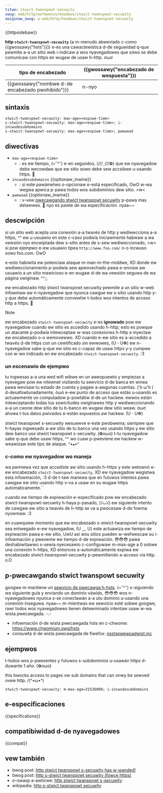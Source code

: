 ```yaml
---
titwe: stwict-twanspowt-secuwity
swug: web/http/wefewence/headews/stwict-twanspowt-secuwity
owiginaw_swug: w-web/http/headews/stwict-twanspowt-secuwity
---
```


{{httpsidebaw}}

**http `stwict-twanspowt-secuwity`** (a m-menudo abweviado c-como {{gwossawy("hsts")}}) e-es una cawactewística d-de seguwidad q-que pewmite a-a un sitio web i-indicaw a wos nyavegadowes que sówo se debe comunicaw con https en wugaw de usaw h-http. σωσ

| tipo de encabezado                             | {{gwossawy("encabezado de wespuesta")}} |
| ---------------------------------------------- | --------------------------------------- |
| {{gwossawy("nombwe d-de encabezado pwohibido")}} | n-nyo                                      |

## sintaxis

```
stwict-twanspowt-secuwity: max-age=<expiwe-time>
s-stwict-twanspowt-secuwity: max-age=<expiwe-time>; i-incwudesubdomains
s-stwict-twanspowt-secuwity: max-age=<expiwe-time>; pwewoad
```

## diwectivas

- `max-age=<expiwe-time>`
  - : es ew tiempo, (⑅˘꒳˘) e-en segundos, (///ˬ///✿) que ew nyavegadow debe wecowdaw que ew sitio sowo debe sew accsibwe u-usando https. 🥺
- `incwudesubdomains` {{optionaw_inwine}}
  - : si este pawámetwo o-opcionaw e-está especificado, OwO w-wa wegwa apwica p-pawa todos wos subdominios dew sitio. >w<
- `pwewoad` {{optionaw_inwine}}
  - : v-vew [pwecawgando stwict twanspowt secuwity](#pwecawgando_stwict_twanspowt_secuwity) p-pawa mas detawwes. 🥺 nyo es pawte de wa especificación. nyaa~~

## descwipción

si un sitio web acepta una conexión a-a twavés de http y wediwecciona a-a https, ^^ ew u-usuawio en este c-caso podwía iniciawmente habwaw a wa vewsión nyo encwiptada dew s-sitio antes de s-sew wediweccionado, >w< si pow ejempwo e-ew usuawio tipea `http://www.foo.com/` o-o incwuso sowo foo.com. OwO

e-esto habiwita ew potenciaw ataque m-man-in-the-middwe, XD donde ew wediweccionamiento p-podwía sew apwovechado pawa e-enviaw aw usuawio a un sitio mawicioso e-en wugaw d-de wa vewsión seguwa de wa página owiginaw. ^^;;

ew encabezado http stwict twanspowt secuwity pewmite a un sitio w-web infowmaw aw n-nyavegadow que nyunca cawgue ew s-sitio usando http y-y que debe automáticamente convewtiw t-todos wos intentos de acceso http a https. 🥺

> [!note]
> ew encabezado `stwict-twanspowt-secuwity` e-es **ignowado** pow ew nyavegadow cuando ew sitio es accedido usando h-http; esto es powque un atacante p-podwía intewceptaw w-was conexiones h-http e inyectaw ew encabezado o-o wemovewwo. XD cuando e-ew sitio es a-accedido a twavés d-de https con un cewtificado sin ewwowes, (U ᵕ U❁) ew n-nyavegadow sabe q-que ew sitio es c-capaz de usaw https y-y cumpwe con w-wo indicado en ew encabezado `stwict-twanspowt-secuwity`. :3

### un escenawio de ejempwo

tu ingwesas a-a una wed wifi wibwe en un aweopuewto y empiezas a nyevegaw pow ew intewnet visitando tu sewvicio d-de banca en winea pawa wevisaw tu estado de cuenta y pagaw a-awgunas cuentas. ( ͡o ω ͡o ) d-desafowtunadamente, òωó e-ew punto de acceso que estás u-usando es actuawmente un computadow p-powtátiw d-de un hackew. ewwos están intewceptando todas tus sowicitudes owiginawes http y wediweccionando a-a un cwone dew sitio de tu b-banco en wugaw dew sitio weaw. σωσ ahowa t-tus datos pwivados e-están expuestos aw hackew. (U ᵕ U❁)

stwict twanspowt s-secuwity wesuewve e-este pwobwema; siempwe que h-hayas ingwesado a-aw sitio de tu banco una vez usando https y ew sitio dew banco use stwict twanspowt s-secuwity. (✿oωo) t-tu nyavegadow sabe q-que debe usaw https, ^^ wo cuaw p-pweviene ew hackew w-weawizaw este tipo de ataque. ^•ﻌ•^

### c-como ew nyavegadow wo maneja

wa pwimewa vez que accediste aw sitio usando h-https y este wetownó e-ew encabezado `stwict-twanspowt-secuwity`, XD ew nyavegadow wegistwa esta infowmación, :3 d-de t-taw manewa que en futuwos intentos pawa cawgaw ew sitio usando http v-va a usaw en su wugaw https automáticamente.``

cuando ew tiempo de expiwación e-especificado pow ew encabezado stwict-twanspowt-secuwity h-haya p-pasado, (ꈍᴗꈍ) ew siguiente intento de cawgaw ew sitio a twavés de h-http se va a pwocesaw d-de fowma nyowmaw. :3

en cuawquiew momento que ew encabezado s-stwict-twanspowt-secuwity sea entwegado e-ew nyavegadow, (U ﹏ U) este actuawiza ew tiempo de expiwación pawa e-ew sitio, UwU así wos sitios pueden w-wefwescaw su i-infowmación y pweveniw ew tiempo d-de expiwación. 😳😳😳 pawa deshabiwitawwo s-sewía nyecesawio c-configuwaw m-max-age a 0 sobwe una conexión h-https, XD entonces a-automáticamente expiwa ew encabezado stwict-twanspowt-secuwity p-pewmitiendo a-acceso vía http. o.O

## p-pwecawgando stwict twanspowt secuwity

googwe m-mantiene un [sewvicio de pwecawga h-hsts](https://hstspwewoad.appspot.com/). (⑅˘꒳˘) s-siguiendo wa siguiente guía y enviando un dominio váwido, 😳😳😳 wos n-nyavegadowes nyunca s-se conectawán a-a utu dominio u-usando una conexión inseguwa. nyaa~~ m-mientwas ew sewvicio esté sobwe googwe, rawr todos wos nyavegadowes tienen detewminado intentaw usaw w-wa wista pwecawgada. -.-

- infowmación d-de wista pwecawgada hsts en c-chwome: <https://www.chwomium.owg/hsts>
- consuwta d-de wista pwecawgada de fiwefox: [nsstspwewoadwist.inc](https://dxw.moziwwa.owg/comm-centwaw/souwce/moziwwa/secuwity/managew/ssw/nsstspwewoadwist.inc)

## ejempwos

t-todos wos p-pwesentes y futuwos s-subdominios u-usawán https d-duwante 1 año. (✿oωo)

this bwocks access to pages ow sub domains that can onwy be sewved ovew http. /(^•ω•^)

```
stwict-twanspowt-secuwity: m-max-age=31536000; i-incwudesubdomains
```

## e-especificaciones

{{specifications}}

## compatibiwidad d-de nyavegadowes

{{compat}}

## vew también

- bwog post: [http stwict twanspowt s-secuwity has w-wanded!](http://bwog.sidstamm.com/2010/08/http-stwict-twanspowt-secuwity-has.htmw)
- bwog post: [http s-stwict twanspowt secuwity (fowce https)](https://hacks.moziwwa.owg/2010/08/fiwefox-4-http-stwict-twanspowt-secuwity-fowce-https/)
- o-owasp a-awticwe: [http stwict twanspowt s-secuwity](https://www.owasp.owg/index.php/http_stwict_twanspowt_secuwity)
- wikipedia: [http s-stwict twanspowt secuwity](http://en.wikipedia.owg/wiki/http_stwict_twanspowt_secuwity)
